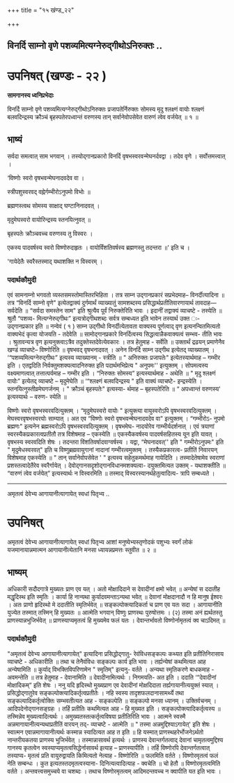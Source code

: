 +++
title = "१५ खंण्ड_२२"

+++


## विनर्दि साम्नो वृणे पशव्यमित्यग्नेरुद्गीथोऽनिरुक्तः ..

# **उपनिषत् (खण्डः - २२ )**

**सामगानस्य ध्वनिप्रभेदाः**

विनर्दि साम्नो वृणे पशव्यमित्यग्नेरुद्गीथोऽनिरुक्तः प्रजापतेर्निरुक्तः सोमस्य मृदु श्लक्ष्णं वायोः श्लक्ष्णं बलवदिन्द्रस्य क्रौञ्चं बृहस्पतेरपध्वान्तं वरुणस्य तान् सर्वानेवोपसेवेत वारुणं त्वेव वर्जयेत् ॥ १ ॥

## **भाष्यं**

सर्वदा समत्वात् साम भगवान् । तस्योद्गानप्रकारो विनर्दि वृषभस्वरवन्मेघनर्दवद्वा । तदेव वृणे । सर्वोत्तमत्त्वात् ।

‘विष्णोः स्वरो वृषभवन्मेघनादवदेव वा ।

स्त्रीपशुस्वरवद् वह्नेर्गम्भीरोऽनुपमो विभोः ॥

ब्रह्मणस्त्वथ सोमस्य साक्षाद् घण्टानिनादवत् ।

मृदुमेघस्वरो वायोरिन्द्रस्य स्तनयित्नुवत् ॥

बृहस्पतेः क्रौञ्चवच्च वरुणस्य तु विस्वरः ।

एकस्य पादवर्षस्य स्वरो विष्णोरुदाहृतः । वायोर्विंशतिवर्षस्य ब्रह्मणस्तु तदन्तरा ॥' इति च ।

'गायेदेतैः स्वरैस्तस्माद् यथाशक्ति न विस्वरम् ।

### पदार्थकौमुदी

एवं सामनाम्नो भगवतो व्यस्तसमस्तोमास्तिरभिहिता । तत्र साम्न उद्गानप्रकारं सप्रभेदमाह– विनर्दीत्यादिना ॥ तत्र “विनर्दि साम्नो वृणे" इत्येतद्वाक्यं दुर्गमार्थं व्याख्यातुं सामशब्दस्य प्रसिद्धार्थप्रतीतिवारणायार्थ तावदाह— सर्वदेति ॥ “सर्वदा समस्तेन साम" इति श्रुत्यैव पूर्वं निरुक्तेरिति भावः । इदानीं तद्वाक्यं व्याचष्टे - तस्येति ॥ श्रुतौ “पशव्य- मित्यग्नेरुद्गीथः” इत्यत्रोद्गीथशब्दः सर्वत्र सम्बध्यत इति भावेन तस्यार्थ उक्त ः- उद्गानप्रकार इति ॥ नन्वेवं ( १ ) साम्न उद्गीथो विनर्दीत्येतावता वाक्यस्य पूर्णत्वाद् वृण इत्यनन्वितमित्यतो वाक्यभेदं कृत्वा योजयति - तदेवेति ॥ सामोद्गानप्रकारे विनर्दित्वस्य सिद्धत्वान्नैकवाक्यत्वं सम्भव- तीति भावः । श्रुतावन्यत्र वृण इत्यनुक्त्वाऽत्रैव तदुक्तेस्तदेवेत्येवकारः । तत्र हेतुमाह - सर्वेति ॥ उक्तार्थं द्रढयन् प्रमाणेनैव खण्डं व्याचष्टे– विष्णोरिति ॥ वृषभवद् वृषभनादवत् । अनेन विनर्दि साम्न उद्गीथ इत्येतद् व्याख्यातम् । ‘“पशव्यमित्यग्नेरुद्गीथः” इत्यस्य व्याख्यानम् - स्त्रीति ॥ " अनिरुक्तः प्रजापतेः" इत्येतस्यार्थमाह – गम्भीर इति । एतद्वदिति निर्वक्तुमशक्यत्वादनिरुक्त इति पदार्थमभिप्रेत्य " अनुपमः'' इत्युक्तम् । सोपमत्वस्य वक्ष्यमाणत्वात् तत्तात्पर्यमाह – गम्भीर इति । “निरुक्तः सोमस्य” इत्यस्यार्थमाह - अथेति ॥ " मृदु श्लक्ष्णं वायोः” इत्येतद् व्याचष्टे – मृदुमेघेति ॥ ‘“श्लक्ष्णं बलवदिन्द्रस्य " इति वाक्यं व्याचष्टे- इन्द्रस्येति । स्तनयित्नुस्तीव्रमेघगर्जनम् । " क्रौञ्चं बृहस्पतेः" इत्यस्या- र्थमाह – बृहस्पतेरिति ॥ “ अपध्वान्तं वरुणस्य' इत्यस्यार्थः – वरुण- स्येति ॥

विष्णोः स्वरो वृषभस्वरवदित्युक्तम् । “मृदुमेघस्वरो वायोः " इत्युक्त्या वायुस्वरोऽपि वृषभस्वरवदित्युक्तम् । मेघस्वरवृषभस्वरयोः साम्यात् । अत एव “विष्णोः स्वरो वृषभवन्मेघनादवदेव वा" इत्युक्तम् । “गम्भीरोऽ- नुपमो ब्रह्मणः" इत्यनेन ब्रह्मस्वरोऽपि वृषभस्वरवदित्युक्तम् । वृषभमेघ- नादयोरेव गाम्भीर्यदर्शनात् । एवं त्रयाणां स्वरस्यैकप्रकारत्वप्रतीतौ तत्र विशेषमाह – एकस्येति ॥ एकस्यैकवर्षस्य पादवर्षसहितस्य यून इति यावत् । वृषभस्य स्वरवदिति शेषः । तदन्तरा विंशतिवर्षादवाग्वर्षस्य । यद्वा, “मेघनादवत्'' इति " गम्भीरोऽनुपमः" इति " मृदुमेधस्वरवत्" इति च विष्णुब्रह्मवायुगानां नादानां गम्भीरत्वमुक्तम् । तस्यैकप्रकारत्व- प्रतीतिं निवारयन् विशेषमाह एकस्येति ॥ " तान् सर्वानेवोपसेवेत ' " इत्यस्य सहेतुकमर्थमाह गायेदिति । तस्मादेतेषामेव स्वराणां प्रशस्तत्वादेतैरेव स्वरैर्गायेत् । देवोद्गानसदृशोद्गानविधानमशक्यत्वा- दयुक्तमित्यत उक्तम् - यथाशक्तीति ॥ “वारुणं त्वेव वर्जयेत्” इत्यस्यार्थः न विस्वरमिति ॥ तस्माद् विस्वरस्यानर्थहेतुत्वादित्य- त्रापि सम्बध्यते ।

------------------------------------------------------------------------

अमृतत्वं देवेभ्य आगायानीत्यागायेत् स्वधां पितृभ्य ..

# **उपनिषत्**

अमृतत्वं देवेभ्य आगायानीत्यागायेत् स्वधां पितृभ्य आशां मनुष्येभ्यस्तृणोदकं पशुभ्यः स्वर्गं लोकं यजमानायान्नमात्मन आगायानीत्येतानि मनसा ध्यायन्नप्रमत्तः स्तुवीत ॥ २ ॥

## **भाष्यम्**

अधिकारी सदौदगात्रे मुख्यतः प्राण एव यत् । अतो मोक्षादिदाने स देवादीनां क्षमो भवेत् ॥ अन्येषां स ददातीह मद्धृदिस्थ इति स्मृतिः । कार्या हि नान्यथा कुर्यादवमन्ताऽन्यथा भवेत् ॥ देवानां मोक्षदानादौ न हि मानुष ईश्वरः । अतः प्राणो हृदिस्थो मे ददातीति स्मृतिर्भवेत् ॥ सङ्कल्पोक्त्यादिकर्ता च प्राण एव यतः सदा । आगायानीति युज्येत तस्मात् तस्मिन् हि मुख्यतः ॥ आत्मेति भगवान् विष्णुः प्राणस्थः पुरुषोत्तमः । (२) तस्मा अनं ह्यर्थतस्तु प्राणस्यान्नभुजिर्भवेत् ॥ प्राणस्याप्यमृतत्वं हि मुख्यमेव फलं यतः । देवान्तर्भावतो विष्णोर्नामृतत्वं क्व चाऽदिमत् ॥

### पदार्थकौमुदी

"अमृतत्वं देवेभ्य आगायानीत्यागायेत्" इत्यादिना प्रसिद्धोद्गातु- रेवंविधसङ्कल्पः कथ्यत इति प्रतीतिनिरासाय व्याचष्टे - अधिकारीति ॥ तथा च तेनैवंविधः सङ्कल्पः कार्य इति भावः । तर्ह्यन्येषां कथमित्यत आह अन्येषामिति ॥ कुर्याद् विभक्तिविपरिणामेन " स्मृतिम्" इत्यनु- वर्तते । अन्यथा स्मृतिकरणे बाधकमाह - अवमन्तेति ॥ तत्र हेतुमाह - देवानामिति ॥ देवादीनामित्यर्थः । निगमयति- अत इति । ददाति ‘“देवादीनां मोक्षादिकम्” इति शेषः । ननु यदि हृदिस्थो मुख्यप्राण एव देवादीनां मोक्षदिदाता तर्ह्यगायानीत्ययुक्तं स्यात् । प्रसिद्धोद्गातुरेव सङ्कल्पोक्त्यादिकर्तृत्वप्रतीतेः । नहि स्वस्य तादृशफलदानासामर्थ्ये तथा सङ्कल्पादिकर्तृत्वोक्तिः सम्भवतीत्यत आह - सङ्कल्पेति ॥ सङ्कल्पो मनसा ध्यानम् । उक्तिर्वचनम् । आदिपदेनोद्गानसङ्ग्रहः । तर्हि प्रतीतिः कथमित्यत आह - हि मुख्यत इति । सङ्कल्पोक्त्यादिकर्तृत्वस्य ॥ तस्मिन्नेव मुख्यत्वादित्यर्थः । अमुख्यतस्तत्कर्तृत्वविषया प्रतीतिरिति भावः । आत्मने स्वस्मै अन्नमागायानीत्यन्यथाप्रतीतिं वारयन् तद्- व्याचष्टे - आत्मेति ॥ " तस्मा अन्नमुद्दिश्याऽगायेत्' इति शेषः । स्वात्मन एवान्नमागायानीत्यर्थः कस्मान्न स्यादित्यत आह त इति ॥ हि यस्मात् प्राणस्थहरेर्भोजनेऽर्थतो नान्तरीयकतया प्राणस्य भुजिर्भवेत् । तस्मान्नासावर्थ इत्यर्थः । प्राणस्य देवान्तर्गतत्वाद् देवानां चामृतत्वमुद्दिश्य गानस्य कृतत्वेन स्वस्याप्यमृतत्वसिद्धेर्नासावर्थ इत्याह – प्राणस्यापीति । तर्हि विष्णोरपि देवान्तर्गतत्वात् तस्याप्य- मृतत्वं प्रति वायुरुद्वायति किमित्यतो नेत्याह - विष्णोरिति ॥ फलमिति वर्तते । विष्णोरमृतत्वं फलं नेति सम्बन्धः । कुत इत्यतस्तदमृतत्वस्याना- दिनित्यत्वादित्याह - क्वचेति ॥ चो हेतौ ॥ विष्णोरमृतत्वमिति वर्तते । अन्तवत्त्वसमुच्चये वा चशब्दः । तथाच विष्णोरमृतत्वम् आदिमदन्तवच्च न क्वापीति यत इति भावः ।

